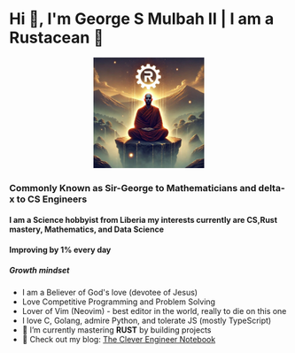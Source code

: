 <h1>Hi 👋, I'm George S Mulbah II | I am a Rustacean 🦀</h1>
<p align="center">
  <img src="https://github.com/sir-george2500/custome_images/blob/main/images/rust.png" style="width: 200px; height: auto;" alt="Rust Image">
</p>
<h3>Commonly Known as Sir-George to Mathematicians and delta-x to CS Engineers</h3>
<h4>I am a Science hobbyist from Liberia my interests currently are CS,Rust mastery, Mathematics, and Data Science</h4>
<h4>Improving by 1% every day</h4>
<h5>Growth mindset</h5>

- I am a Believer of God's love (devotee of Jesus)
- Love Competitive Programming and Problem Solving 
- Lover of Vim (Neovim) - best editor in the world, really to die on this one
- I love C, Golang, admire Python, and tolerate JS (mostly TypeScript)
- 🌱 I’m currently mastering **RUST** by building projects
- 📝 Check out my blog: [The Clever Engineer Notebook](https://cleverengineer.substack.com/)


